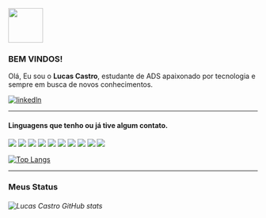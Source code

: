

<div> <img src="https://media1.giphy.com/media/du3J3cXyzhj75IOgvA/giphy.gif?cid=ecf05e47j0nw1rgkb3g0oldfpwl7c0tcuwy38cckvn0idrjw&rid=giphy.gif&ct=g"  width="70" height="70" /></div> 

### BEM VINDOS!

Olá, Eu sou o **Lucas Castro**, estudante de ADS apaixonado por tecnologia e sempre em busca de novos conhecimentos.

[![linkedln](https://img.shields.io/badge/LinkedIn-0077B5?style=for-the-badge&logo=linkedin&logoColor=white)](https://www.linkedin.com/in/lucas-castro-578692238/)



<div style="border-top: solid 1px">
    <h4>
        Linguagens que tenho ou já tive algum contato.
    </h4>
    <img src=https://img.shields.io/badge/C%23-239120?style=for-the-badge&logo=c-sharp&logoColor=white/>
<img src=https://img.shields.io/badge/.NET-5C2D91?style=for-the-badge&logo=.net&logoColor=white/>
<img src=https://img.shields.io/badge/HTML5-E34F26?style=for-the-badge&logo=html5&logoColor=white/>
<img src=https://img.shields.io/badge/CSS3-1572B6?style=for-the-badge&logo=css3&logoColor=white/>
<img src=https://img.shields.io/badge/C-00599C?style=for-the-badge&logo=c&logoColor=white/>
<img src=https://img.shields.io/badge/Java-ED8B00?style=for-the-badge&logo=java&logoColor=white/>
<img src=https://img.shields.io/badge/Kotlin-0095D5?&style=for-the-badge&logo=kotlin&logoColor=white/>
<img src=https://img.shields.io/badge/Shell_Script-121011?style=for-the-badge&logo=gnu-bash&logoColor=white/>
<img src=https://img.shields.io/badge/MySQL-00000F?style=for-the-badge&logo=mysql&logoColor=white/>
<img src=https://img.shields.io/badge/SQLite-07405E?style=for-the-badge&logo=sqlite&logoColor=white/>
</div>

[![Top Langs](https://github-readme-stats.vercel.app/api/top-langs/?username=LucasCastro94&langs_count=8)](https://github.com/LucasCastro94/github-readme-stats)



<div style="border-top:solid 1px">
   <h3>
       Meus Status
    </h3>
</div>


###### ![Lucas Castro GitHub stats](https://github-readme-stats.vercel.app/api?username=LucasCastro94&show_icons=true&theme=dracula)





